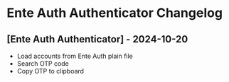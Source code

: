 # Ente Auth Authenticator Changelog

## [Ente Auth Authenticator] - 2024-10-20

- Load accounts from Ente Auth plain file
- Search OTP code
- Copy OTP to clipboard